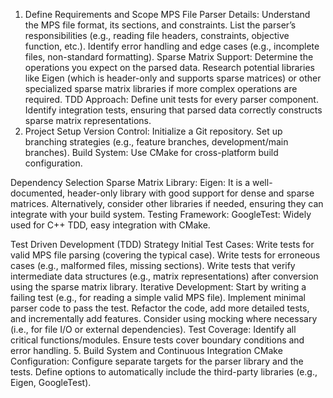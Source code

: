 1. Define Requirements and Scope
MPS File Parser Details:
Understand the MPS file format, its sections, and constraints.
List the parser’s responsibilities (e.g., reading file headers, constraints, objective function, etc.).
Identify error handling and edge cases (e.g., incomplete files, non-standard formatting).
Sparse Matrix Support:
Determine the operations you expect on the parsed data.
Research potential libraries like Eigen (which is header-only and supports sparse matrices) or other specialized sparse matrix libraries if more complex operations are required.
TDD Approach:
Define unit tests for every parser component.
Identify integration tests, ensuring that parsed data correctly constructs sparse matrix representations.
2. Project Setup
Version Control:
Initialize a Git repository.
Set up branching strategies (e.g., feature branches, development/main branches).
Build System:
Use CMake for cross-platform build configuration.

Dependency Selection
Sparse Matrix Library:
Eigen: It is a well-documented, header-only library with good support for dense and sparse matrices.
Alternatively, consider other libraries if needed, ensuring they can integrate with your build system.
Testing Framework:
GoogleTest: Widely used for C++ TDD, easy integration with CMake.

Test Driven Development (TDD) Strategy
Initial Test Cases:
Write tests for valid MPS file parsing (covering the typical case).
Write tests for erroneous cases (e.g., malformed files, missing sections).
Write tests that verify intermediate data structures (e.g., matrix representations) after conversion using the sparse matrix library.
Iterative Development:
Start by writing a failing test (e.g., for reading a simple valid MPS file).
Implement minimal parser code to pass the test.
Refactor the code, add more detailed tests, and incrementally add features.
Consider using mocking where necessary (i.e., for file I/O or external dependencies).
Test Coverage:
Identify all critical functions/modules.
Ensure tests cover boundary conditions and error handling.
5. Build System and Continuous Integration
CMake Configuration:
Configure separate targets for the parser library and the tests.
Define options to automatically include the third-party libraries (e.g., Eigen, GoogleTest).
